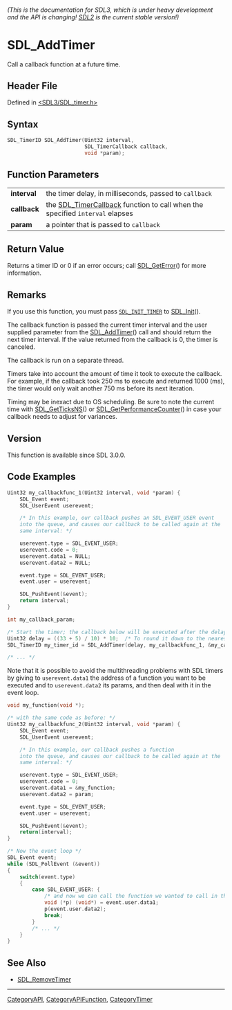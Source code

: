 ###### (This is the documentation for SDL3, which is under heavy development and the API is changing! [SDL2](https://wiki.libsdl.org/SDL2/) is the current stable version!)
# SDL_AddTimer

Call a callback function at a future time.

## Header File

Defined in [<SDL3/SDL_timer.h>](https://github.com/libsdl-org/SDL/blob/main/include/SDL3/SDL_timer.h)

## Syntax

```c
SDL_TimerID SDL_AddTimer(Uint32 interval,
                         SDL_TimerCallback callback,
                         void *param);

```

## Function Parameters

|                  |                                                                                                   |
| ---------------- | ------------------------------------------------------------------------------------------------- |
| **interval**     | the timer delay, in milliseconds, passed to `callback`                                            |
| **callback**     | the [SDL_TimerCallback](SDL_TimerCallback) function to call when the specified `interval` elapses |
| **param**        | a pointer that is passed to `callback`                                                            |

## Return Value

Returns a timer ID or 0 if an error occurs; call
[SDL_GetError](SDL_GetError)() for more information.

## Remarks

If you use this function, you must pass [`SDL_INIT_TIMER`](SDL_INIT_TIMER)
to [SDL_Init](SDL_Init)().

The callback function is passed the current timer interval and the user
supplied parameter from the [SDL_AddTimer](SDL_AddTimer)() call and should
return the next timer interval. If the value returned from the callback is
0, the timer is canceled.

The callback is run on a separate thread.

Timers take into account the amount of time it took to execute the
callback. For example, if the callback took 250 ms to execute and returned
1000 (ms), the timer would only wait another 750 ms before its next
iteration.

Timing may be inexact due to OS scheduling. Be sure to note the current
time with [SDL_GetTicksNS](SDL_GetTicksNS)() or
[SDL_GetPerformanceCounter](SDL_GetPerformanceCounter)() in case your
callback needs to adjust for variances.

## Version

This function is available since SDL 3.0.0.

## Code Examples

```c
Uint32 my_callbackfunc_1(Uint32 interval, void *param) {
    SDL_Event event;
    SDL_UserEvent userevent;

    /* In this example, our callback pushes an SDL_EVENT_USER event
    into the queue, and causes our callback to be called again at the
    same interval: */

    userevent.type = SDL_EVENT_USER;
    userevent.code = 0;
    userevent.data1 = NULL;
    userevent.data2 = NULL;

    event.type = SDL_EVENT_USER;
    event.user = userevent;

    SDL_PushEvent(&event);
    return interval;
}

int my_callback_param;

/* Start the timer; the callback below will be executed after the delay */
Uint32 delay = ((33 + 5) / 10) * 10;  /* To round it down to the nearest 10 ms */
SDL_TimerID my_timer_id = SDL_AddTimer(delay, my_callbackfunc_1, &my_callback_param);

/* ... */
```
Note that it is possible to avoid the multithreading problems with SDL timers by giving to `userevent.data1` the address of a function you want to be executed and to `userevent.data2` its params, and then deal with it in the event loop.
```c
void my_function(void *);

/* with the same code as before: */
Uint32 my_callbackfunc_2(Uint32 interval, void *param) {
    SDL_Event event;
    SDL_UserEvent userevent;

    /* In this example, our callback pushes a function
    into the queue, and causes our callback to be called again at the
    same interval: */

    userevent.type = SDL_EVENT_USER;
    userevent.code = 0;
    userevent.data1 = &my_function;
    userevent.data2 = param;

    event.type = SDL_EVENT_USER;
    event.user = userevent;

    SDL_PushEvent(&event);
    return(interval);
}

/* Now the event loop */
SDL_Event event;
while (SDL_PollEvent (&event))
{
    switch(event.type)
    {
        case SDL_EVENT_USER: {
            /* and now we can call the function we wanted to call in the timer but couldn't because of the multithreading problems */
            void (*p) (void*) = event.user.data1;
            p(event.user.data2);
            break;
        }
        /* ... */
    }
}
```

## See Also

- [SDL_RemoveTimer](SDL_RemoveTimer)

----
[CategoryAPI](CategoryAPI), [CategoryAPIFunction](CategoryAPIFunction), [CategoryTimer](CategoryTimer)



